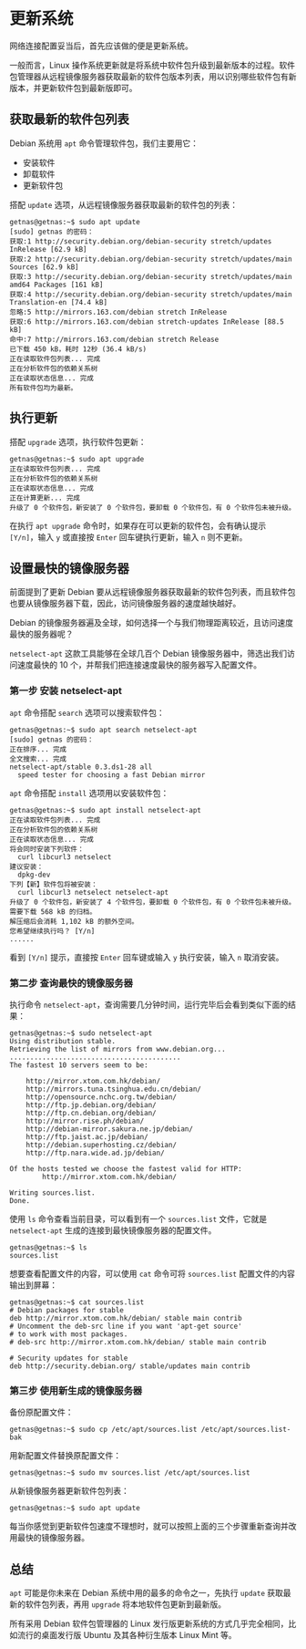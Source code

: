 # 更新系统

网络连接配置妥当后，首先应该做的便是更新系统。

一般而言，Linux 操作系统更新就是将系统中软件包升级到最新版本的过程。软件包管理器从远程镜像服务器获取最新的软件包版本列表，用以识别哪些软件包有新版本，并更新软件包到最新版即可。

## 获取最新的软件包列表

Debian 系统用 `apt` 命令管理软件包，我们主要用它：

* 安装软件
* 卸载软件
* 更新软件包

搭配 `update` 选项，从远程镜像服务器获取最新的软件包的列表：

```
getnas@getnas:~$ sudo apt update
[sudo] getnas 的密码：
获取:1 http://security.debian.org/debian-security stretch/updates InRelease [62.9 kB]
获取:2 http://security.debian.org/debian-security stretch/updates/main Sources [62.9 kB]
获取:3 http://security.debian.org/debian-security stretch/updates/main amd64 Packages [161 kB]
获取:4 http://security.debian.org/debian-security stretch/updates/main Translation-en [74.4 kB]
忽略:5 http://mirrors.163.com/debian stretch InRelease
获取:6 http://mirrors.163.com/debian stretch-updates InRelease [88.5 kB]
命中:7 http://mirrors.163.com/debian stretch Release
已下载 450 kB，耗时 12秒 (36.4 kB/s)
正在读取软件包列表... 完成
正在分析软件包的依赖关系树
正在读取状态信息... 完成
所有软件包均为最新。
```

## 执行更新

搭配 `upgrade` 选项，执行软件包更新：

```
getnas@getnas:~$ sudo apt upgrade
正在读取软件包列表... 完成
正在分析软件包的依赖关系树
正在读取状态信息... 完成
正在计算更新... 完成
升级了 0 个软件包，新安装了 0 个软件包，要卸载 0 个软件包，有 0 个软件包未被升级。
```

在执行 `apt upgrade` 命令时，如果存在可以更新的软件包，会有确认提示 `[Y/n]`，输入 `y` 或直接按 `Enter` 回车键执行更新，输入 `n` 则不更新。

## 设置最快的镜像服务器

前面提到了更新 Debian 要从远程镜像服务器获取最新的软件包列表，而且软件包也要从镜像服务器下载，因此，访问镜像服务器的速度越快越好。

Debian 的镜像服务器遍及全球，如何选择一个与我们物理距离较近，且访问速度最快的服务器呢？

`netselect-apt` 这款工具能够在全球几百个 Debian 镜像服务器中，筛选出我们访问速度最快的 10 个，并帮我们把连接速度最快的服务器写入配置文件。

### 第一步 安装 netselect-apt

`apt` 命令搭配 `search` 选项可以搜索软件包：

```
getnas@getnas:~$ sudo apt search netselect-apt
[sudo] getnas 的密码：
正在排序... 完成
全文搜索... 完成
netselect-apt/stable 0.3.ds1-28 all
  speed tester for choosing a fast Debian mirror
```

`apt` 命令搭配 `install` 选项用以安装软件包：

```
getnas@getnas:~$ sudo apt install netselect-apt
正在读取软件包列表... 完成
正在分析软件包的依赖关系树
正在读取状态信息... 完成
将会同时安装下列软件：
  curl libcurl3 netselect
建议安装：
  dpkg-dev
下列【新】软件包将被安装：
  curl libcurl3 netselect netselect-apt
升级了 0 个软件包，新安装了 4 个软件包，要卸载 0 个软件包，有 0 个软件包未被升级。
需要下载 568 kB 的归档。
解压缩后会消耗 1,102 kB 的额外空间。
您希望继续执行吗？ [Y/n]
......
```

看到 `[Y/n]` 提示，直接按 `Enter` 回车键或输入 `y` 执行安装，输入 `n` 取消安装。

### 第二步 查询最快的镜像服务器

执行命令 `netselect-apt`，查询需要几分钟时间，运行完毕后会看到类似下面的结果：

```
getnas@getnas:~$ sudo netselect-apt
Using distribution stable.
Retrieving the list of mirrors from www.debian.org...
..........................................
The fastest 10 servers seem to be:

	http://mirror.xtom.com.hk/debian/
	http://mirrors.tuna.tsinghua.edu.cn/debian/
	http://opensource.nchc.org.tw/debian/
	http://ftp.jp.debian.org/debian/
	http://ftp.cn.debian.org/debian/
	http://mirror.rise.ph/debian/
	http://debian-mirror.sakura.ne.jp/debian/
	http://ftp.jaist.ac.jp/debian/
	http://debian.superhosting.cz/debian/
	http://ftp.nara.wide.ad.jp/debian/

Of the hosts tested we choose the fastest valid for HTTP:
        http://mirror.xtom.com.hk/debian/

Writing sources.list.
Done.
```

使用 `ls` 命令查看当前目录，可以看到有一个 `sources.list` 文件，它就是 `netselect-apt` 生成的连接到最快镜像服务器的配置文件。

```
getnas@getnas:~$ ls
sources.list
```

想要查看配置文件的内容，可以使用 `cat` 命令可将 `sources.list` 配置文件的内容输出到屏幕：

```
getnas@getnas:~$ cat sources.list
# Debian packages for stable
deb http://mirror.xtom.com.hk/debian/ stable main contrib
# Uncomment the deb-src line if you want 'apt-get source'
# to work with most packages.
# deb-src http://mirror.xtom.com.hk/debian/ stable main contrib

# Security updates for stable
deb http://security.debian.org/ stable/updates main contrib
```

### 第三步 使用新生成的镜像服务器

备份原配置文件：

```
getnas@getnas:~$ sudo cp /etc/apt/sources.list /etc/apt/sources.list-bak
```

用新配置文件替换原配置文件：

```
getnas@getnas:~$ sudo mv sources.list /etc/apt/sources.list
```

从新镜像服务器更新软件包列表：

```
getnas@getnas:~$ sudo apt update
```

每当你感觉到更新软件包速度不理想时，就可以按照上面的三个步骤重新查询并改用最快的镜像服务器。

## 总结

`apt` 可能是你未来在 Debian 系统中用的最多的命令之一，先执行 `update` 获取最新的软件包列表，再用 `upgrade` 将本地软件包更新到最新版。

所有采用 Debian 软件包管理器的 Linux 发行版更新系统的方式几乎完全相同，比如流行的桌面发行版 Ubuntu 及其各种衍生版本 Linux Mint 等。